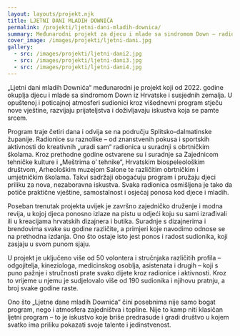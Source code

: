 ```yaml
---
layout: layouts/projekt.njk
title: LJETNI DANI MLADIH DOWNIĆA
permalink: /projekti/ljetni-dani-mladih-downica/
summary: Međunarodni projekt za djecu i mlade sa sindromom Down – radionice, znanost, sport i revija.
cover_image: /images/projekti/ljetni-dani.jpg
gallery:
  - src: /images/projekti/ljetni-dani2.jpg
  - src: /images/projekti/ljetni-dani3.jpg
  - src: /images/projekti/ljetni-dani4.jpg
---
```


„Ljetni dani mladih Downića“ međunarodni je projekt koji od 2022. godine okuplja djecu i mlade sa sindromom Down iz Hrvatske i susjednih zemalja. U opuštenoj i poticajnoj atmosferi sudionici kroz višednevni program stječu nove vještine, razvijaju prijateljstva i doživljavaju iskustva koja se pamte srcem.

Program traje četiri dana i odvija se na području Splitsko-dalmatinske županije. Radionice su raznolike – od znanstvenih pokusa i sportskih aktivnosti do kreativnih „uradi sam“ radionica u suradnji s obrtničkim školama. Kroz prethodne godine ostvarene su i suradnje sa Zajednicom tehničke kulture i „Meštrima o’ tehnike“, Hrvatskim biospeleološkim društvom, Arheološkim muzejom Salone te različitim obrtničkim i umjetničkim školama. Takvi sadržaji obogaćuju program i pružaju djeci priliku za nova, nezaboravna iskustva. Svaka radionica osmišljena je tako da potiče praktične vještine, samostalnost i osjećaj ponosa kod djece i mladih.

Poseban trenutak projekta uvijek je završno zajedničko druženje i modna revija, u kojoj djeca ponosno izlaze na pistu u odjeći koju su sami izrađivali ili u kreacijama hrvatskih dizajnera i butika. Suradnje s dizajnerima i brendovima svake su godine različite, a primjeri koje navodimo odnose se na prethodna izdanja. Ono što ostaje isto jest ponos i radost sudionika, koji zasjaju u svom punom sjaju.

U projekt je uključeno više od 50 volontera i stručnjaka različitih profila – odgojitelja, kineziologa, medicinskog osoblja, asistenata i drugih – koji s puno pažnje i stručnosti prate svako dijete kroz radionice i aktivnosti. Kroz to vrijeme u njemu je sudjelovalo više od 190 sudionika i njihovu pratnju, a broj svake godine raste.

Ono što „Ljetne dane mladih Downića“ čini posebnima nije samo bogat program, nego i atmosfera zajedništva i topline. Nije to kamp niti klasičan ljetni program – to je iskustvo koje briše predrasude i gradi društvo u kojem svatko ima priliku pokazati svoje talente i jedinstvenost.

